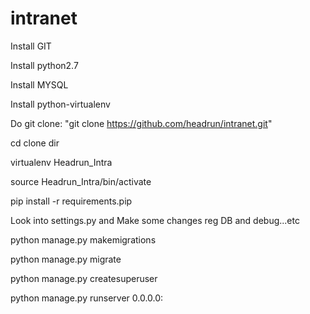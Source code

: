 # intranet

Install GIT

Install python2.7

Install MYSQL

Install python-virtualenv

Do git clone: "git clone https://github.com/headrun/intranet.git"

cd clone dir

virtualenv Headrun_Intra

source Headrun_Intra/bin/activate

pip install -r requirements.pip

Look into settings.py and Make some changes reg DB and debug...etc

python manage.py makemigrations 

python manage.py migrate

python manage.py createsuperuser

python manage.py runserver 0.0.0.0:
